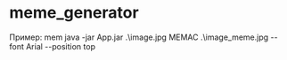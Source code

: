 # meme_generator
Пример:
mem java -jar App.jar .\image.jpg МЕМАС .\image_meme.jpg --font Arial --position top

